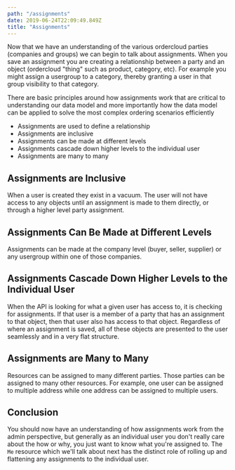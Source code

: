 ```yaml
---
path: "/assignments"
date: 2019-06-24T22:09:49.849Z
title: "Assignments"
---
```


Now that we have an understanding of the various ordercloud parties (companies and groups) we can begin to talk about assignments. When you save an assignment you are creating a relationship between a party and an object (ordercloud "thing" such as product, category, etc). For example you might assign a usergroup to a category, thereby granting a user in that group visibility to that category.

There are basic principles around how assignments work that are critical to understanding our data model and more importantly how the data model can be applied to solve the most complex ordering scenarios efficiently

- Assignments are used to define a relationship
- Assignments are inclusive
- Assignments can be made at different levels
- Assignments cascade down higher levels to the individual user
- Assignments are many to many

## Assignments are Inclusive

When a user is created they exist in a vacuum. The user will not have access to any objects until an assignment is made to them directly, or through a higher level party assignment.

## Assignments Can Be Made at Different Levels

Assignments can be made at the company level (buyer, seller, supplier) or any usergroup within one of those companies. 

## Assignments Cascade Down Higher Levels to the Individual User

When the API is looking for what a given user has access to, it is checking for assignments. If that user is a member of a party that has an assignment to that object, then that user also has access to that object. Regardless of where an assignment is saved, all of these objects are presented to the user seamlessly and in a very flat structure.

## Assignments are Many to Many

Resources can be assigned to many different parties. Those parties can be assigned to many other resources. For example, one user can be assigned to multiple address while one address can be assigned to multiple users.

## Conclusion

You should now have an understanding of how assignments work from the admin perspective, but generally as an individual user you don't really care about the how or why, you just want to know what you're assigned to. The `Me` resource which we'll talk about next has the distinct role of rolling up and flattening any assignments to the individual user.
